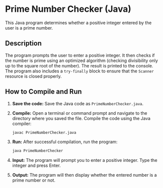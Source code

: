 # Prime Number Checker (Java)

This Java program determines whether a positive integer entered by the user is a prime number.

## Description

The program prompts the user to enter a positive integer. It then checks if the number is prime using an optimized algorithm (checking divisibility only up to the square root of the number). The result is printed to the console. The program also includes a `try-finally` block to ensure that the `Scanner` resource is closed properly.

## How to Compile and Run

1.  **Save the code:** Save the Java code as `PrimeNumberChecker.java`.

2.  **Compile:** Open a terminal or command prompt and navigate to the directory where you saved the file. Compile the code using the Java compiler:

    ```bash
    javac PrimeNumberChecker.java
    ```

3.  **Run:** After successful compilation, run the program:

    ```bash
    java PrimeNumberChecker
    ```

4.  **Input:** The program will prompt you to enter a positive integer. Type the integer and press Enter.

5.  **Output:** The program will then display whether the entered number is a prime number or not.
